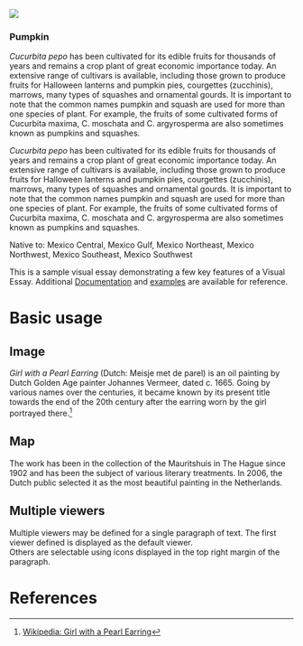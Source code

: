 <a href="https://juncture-digital.org"><img src="https://juncture-digital.org/images/ve-button.png"></a>

<param ve-config 
       title="Girl with a Pearl Earring"
       author="JSTOR Labs team"
       banner="https://iiif.juncture-digital.org/banner/?url=https://upload.wikimedia.org/wikipedia/commons/4/47/Bartholomeus_Johannes_van_Hove%2C_Het_Mauritshuis_te_Den_Haag.jpg" 
       layout="vertical">

<!-- Entities discussed throughout the essay are typically defined before the essay text and
     are thus available in all text.  Entity identifiers (QIDs) can be found in either
     Wikipedia or Wikidata (https://www.wikidata.org)> -->
<param ve-entity eid="Q185372"> <!-- Girl with a Pearl Earring painting -->
<param ve-entity eid="Q41264"> <!-- Johannes Vermeer -->
<param ve-entity eid="Q221092"> <!-- Mauritshuis -->
<param ve-entity eid="Q36600"> <!-- The Hague -->

### Pumpkin
_Cucurbita pepo_ has been cultivated for its edible fruits for thousands of years and remains a crop plant of great economic importance today. An extensive range of cultivars is available, including those grown to produce fruits for <span data-click-image-zoomto="1,488,507,413">Halloween lanterns</span> and pumpkin pies, courgettes (zucchinis), marrows, many types of squashes and ornamental gourds. It is important to note that the common names pumpkin and squash are used for more than one species of plant. For example, the fruits of some cultivated forms of Cucurbita maxima, C. moschata and C. argyrosperma are also sometimes known as pumpkins and squashes.
<param ve-entity eid="Q7229863">
<param ve-image url="https://upload.wikimedia.org/wikipedia/commons/a/a6/Cucurbita_pepo_collage_1.png">

_Cucurbita pepo_ has been cultivated for its edible fruits for thousands of years and remains a crop plant of great economic importance today. An extensive range of cultivars is available, including those grown to produce fruits for <span data-click-image-zoomto="1,488,507,413">Halloween lanterns</span> and pumpkin pies, courgettes (zucchinis), marrows, many types of squashes and ornamental gourds. It is important to note that the common names pumpkin and squash are used for more than one species of plant. For example, the fruits of some cultivated forms of Cucurbita maxima, C. moschata and C. argyrosperma are also sometimes known as pumpkins and squashes.
<param ve-compare sync url="https://raw.githubusercontent.com/JSTOR-Labs/plant-humanities/main/Contrayerva/Compare_B.jpg">
<param ve-compare url="https://raw.githubusercontent.com/JSTOR-Labs/plant-humanities/main/Contrayerva/Compare_FC.jpg">

Native to: Mexico Central, Mexico Gulf, Mexico Northeast, Mexico Northwest, Mexico Southeast, Mexico Southwest 
<param ve-entity eid="Q1489"
<param ve-map center="Q2945563" zoom="4" prefer-geojson>

This is a sample visual essay demonstrating a few key features of a Visual Essay. Additional [Documentation](https://github.com/JSTOR-Labs/juncture/wiki) and [examples](https://jstor-labs.github.io/juncture-examples) are available for reference.
<param ve-image 
       manifest="https://iiif.juncture-digital.org/manifest/6dd738aed85597cac540ad31dd5818e86ef7f2918c7b43a9eb3123d5538e6e4c">

# Basic usage

## Image

_Girl with a Pearl Earring_ (Dutch: Meisje met de parel) is an oil painting by Dutch Golden Age painter Johannes Vermeer, 
dated c. 1665. Going by various names over the centuries, it became known by its present title towards the end of the 
20th century after the earring worn by the girl portrayed there.[^1]
<param ve-image 
       label="Girl with a Pearl Earring" 
       description="painting by Johannes Vermeer" 
       license="public domain" 
       url="https://upload.wikimedia.org/wikipedia/commons/0/0f/1665_Girl_with_a_Pearl_Earring.jpg">

## Map

The work has been in the collection of the Mauritshuis in The Hague since 1902 and has been the subject of various 
literary treatments. In 2006, the Dutch public selected it as the most beautiful painting in the Netherlands.
<param ve-map center="Q36600" zoom="11" prefer-geojson>

## Multiple viewers

Multiple viewers may be defined for a single paragraph of text.  The first viewer defined is displayed as the default viewer.  
Others are selectable using icons displayed in the top right margin of the paragraph.
<param ve-image 
       manifest="https://iiif.juncture-digital.org/manifest/6dd738aed85597cac540ad31dd5818e86ef7f2918c7b43a9eb3123d5538e6e4c">
<param ve-map center="Q36600" zoom="11">

# References

[^1]: [Wikipedia: Girl with a Pearl Earring](https://en.wikipedia.org/wiki/Girl_with_a_Pearl_Earring)
